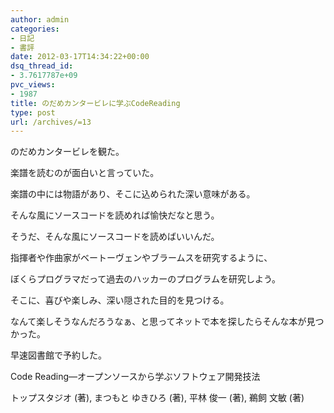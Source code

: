 ```yaml
---
author: admin
categories:
- 日記
- 書評
date: 2012-03-17T14:34:22+00:00
dsq_thread_id:
- 3.7617787e+09
pvc_views:
- 1987
title: のだめカンタービレに学ぶCodeReading
type: post
url: /archives/=13
---
```


のだめカンタービレを観た。
  
楽譜を読むのが面白いと言っていた。
  
楽譜の中には物語があり、そこに込められた深い意味がある。

そんな風にソースコードを読めれば愉快だなと思う。
  
そうだ、そんな風にソースコードを読めばいいんだ。
  
指揮者や作曲家がベートーヴェンやブラームスを研究するように、
  
ぼくらプログラマだって過去のハッカーのプログラムを研究しよう。
  
そこに、喜びや楽しみ、深い隠された目的を見つける。

なんて楽しそうなんだろうなぁ、と思ってネットで本を探したらそんな本が見つかった。
  
早速図書館で予約した。

Code Reading―オープンソースから学ぶソフトウェア開発技法
  
トップスタジオ (著), まつもと ゆきひろ (著), 平林 俊一 (著), 鵜飼 文敏 (著)

&nbsp;

<div id="fastlookup_top" style="display: none;">
</div>